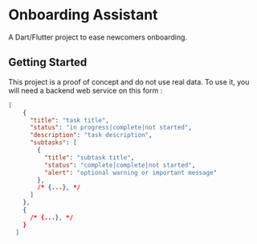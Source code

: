 # Onboarding Assistant

A Dart/Flutter project to ease newcomers onboarding.

## Getting Started

This project is a proof of concept and do not use real data.
To use it, you will need a backend web service on this form : 

```json
[
    {
      "title": "task title",
      "status": "in progress|complete|not started",
      "description": "task description",
      "subtasks": [
        {
          "title": "subtask title",
          "status": "complete|complete|not started",
          "alert": "optional warning or important message"
        },
        /* {...}, */
      ]
    },
    {
      /* {...}, */
    }
  ]
```
